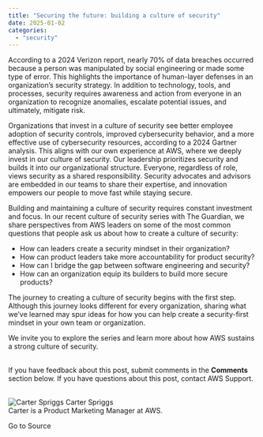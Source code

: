 ```yaml
---
title: "Securing the future: building a culture of security"
date: 2025-01-02
categories: 
  - "security"
---
```


According to a 2024 Verizon report, nearly 70% of data breaches occurred because a person was manipulated by social engineering or made some type of error. This highlights the importance of human-layer defenses in an organization’s security strategy. In addition to technology, tools, and processes, security requires awareness and action from everyone in an organization to recognize anomalies, escalate potential issues, and ultimately, mitigate risk.

Organizations that invest in a culture of security see better employee adoption of security controls, improved cybersecurity behavior, and a more effective use of cybersecurity resources, according to a 2024 Gartner analysis. This aligns with our own experience at AWS, where we deeply invest in our culture of security. Our leadership prioritizes security and builds it into our organizational structure. Everyone, regardless of role, views security as a shared responsibility. Security advocates and advisors are embedded in our teams to share their expertise, and innovation empowers our people to move fast while staying secure.

Building and maintaining a culture of security requires constant investment and focus. In our recent culture of security series with The Guardian, we share perspectives from AWS leaders on some of the most common questions that people ask us about how to create a culture of security:

- How can leaders create a security mindset in their organization?
- How can product leaders take more accountability for product security?
- How can I bridge the gap between software engineering and security?
- How can an organization equip its builders to build more secure products?

The journey to creating a culture of security begins with the first step. Although this journey looks different for every organization, sharing what we’ve learned may spur ideas for how you can help create a security-first mindset in your own team or organization.

We invite you to explore the series and learn more about how AWS sustains a strong culture of security.

   
If you have feedback about this post, submit comments in the **Comments** section below. If you have questions about this post, contact AWS Support.  
 

![Carter Spriggs](https://d2908q01vomqb2.cloudfront.net/22d200f8670dbdb3e253a90eee5098477c95c23d/2024/12/10/cartspri.jpg) Carter Spriggs  
Carter is a Product Marketing Manager at AWS.

Go to Source
